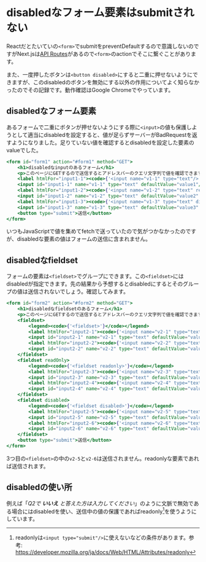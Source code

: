 # disabledなフォーム要素はsubmitされない

Reactだとたいていの`<form>`でsubmitをpreventDefaultするので意識しないのですがNext.jsは[API Routes](https://nextjs.org/docs/api-routes/introduction)があるので`<form>`のactionでそこに繋ぐことがあります。

また、一度押したボタンは`<button disabled>`にすると二重に押せないようにできますが、このdisabledのボタンを無効にする以外の作用についてよく知らなかったのでその記録です。動作確認はGoogle Chromeでやっています。

## disabledなフォーム要素

あるフォームで二重にボタンが押せないようにする際に`<input>`の値も保護しようとして適当にdisabledを設定すると、値が足らずサーバーがBadRequestを返すようになりました。足りていない値を確認するとdisabledを設定した要素のvalueでした。

```jsx (include)
<form id="form1" action="#form1" method="GET">
    <h1>disabledなinputのあるフォーム</h1>
    <p>このページにGETするので送信するとアドレスバーのクエリ文字列で値を確認できます。おそらく<code>{'?input1=value1&input2=value2'}</code>になるはずです。</p>
    <label htmlFor="input1-1"><code>{'<input name="v1-1" type="text"/>'}</code></label>
    <input id="input1-1" name="v1-1" type="text" defaultValue="value1"/>
    <label htmlFor="input1-2"><code>{'<input name="v1-2" type="text" readonly/>'}</code></label>
    <input id="input1-2" name="v1-2" type="text" defaultValue="value2" readOnly/>
    <label htmlFor="input1-3"><code>{'<input name="v1-3" type="text" disabled/>'}</code></label>
    <input id="input1-3" name="v1-3" type="text" defaultValue="value3" disabled/>
    <button type="submit">送信</button>
</form>
```

いつもJavaScriptで値を集めてfetchで送っていたので気がつかなかったのですが、disabledな要素の値はフォームの送信に含まれません。

## disabledなfieldset

フォームの要素は`<fieldset>`でグループにできます。この`<fieldset>`にはdisabledが指定できます。先の結果から予想するとdisabledにするとそのグループの値は送信されないでしょう。確認してみます。

```jsx (include)
<form id="form2" action="#form2" method="GET">
    <h1>disabledなfieldsetのあるフォーム</h1>
    <p>このページにGETするので送信するとアドレスバーのクエリ文字列で値を確認できます。</p>
    <fieldset>
        <legend><code>{'<fieldset>'}</code></legend>
        <label htmlFor="input2-1"><code>{'<input name="v2-1" type="text"/>'}</code></label>
        <input id="input2-1" name="v2-1" type="text" defaultValue="value1"/>
        <label htmlFor="input2-2"><code>{'<input name="v2-2" type="text"/>'}</code></label>
        <input id="input2-2" name="v2-2" type="text" defaultValue="value2"/>
    </fieldset>
    <fieldset readOnly>
        <legend><code>{'<fieldset readonly>'}</code></legend>
        <label htmlFor="input2-3"><code>{'<input name="v2-3" type="text"/>'}</code></label>
        <input id="input2-3" name="v2-3" type="text" defaultValue="value3"/>
        <label htmlFor="input2-4"><code>{'<input name="v2-4" type="text"/>'}</code></label>
        <input id="input2-4" name="v2-4" type="text" defaultValue="value4"/>
    </fieldset>
    <fieldset disabled>
        <legend><code>{'<fieldset disabled>'}</code></legend>
        <label htmlFor="input2-5"><code>{'<input name="v2-5" type="text"/>'}</code></label>
        <input id="input2-5" name="v2-5" type="text" defaultValue="value5"/>
        <label htmlFor="input2-6"><code>{'<input name="v2-6" type="text"/>'}</code></label>
        <input id="input2-6" name="v2-6" type="text" defaultValue="value6"/>
    </fieldset>
    <button type="submit">送信</button>
</form>
```

3つ目の`<fieldset>`の中の`v2-5`と`v2-6`は送信されません。readonlyな要素であれば送信されます。

## disabledの使い所

例えば「*Q2で **いいえ** と答えた方は入力してください*」のように文脈で無効である場合にはdisabledを使い、送信中の値の保護であればreadonly[^1]を使うようにしています。

[^1]: readonlyは`<input type="submit"/>`に使えないなどの条件があります。参考: https://developer.mozilla.org/ja/docs/Web/HTML/Attributes/readonly